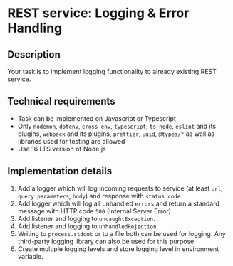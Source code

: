 # REST service: Logging & Error Handling

## Description

Your task is to implement logging functionality to already existing REST service.

## Technical requirements

- Task can be implemented on Javascript or Typescript
- Only `nodemon`, `dotenv`, `cross-env`, `typescript`, `ts-node`, `eslint` and its plugins, `webpack` and its plugins, `prettier`, `uuid`, `@types/*` as well as libraries used for testing are allowed
- Use 16 LTS version of Node.js

## Implementation details


1. Add a logger which will log incoming requests to service (at least `url`, `query parameters`, `body`) and response with `status code`.
2. Add logger which will log all unhandled `errors` and return a standard message with HTTP code `500` (Internal Server Error).
3. Add listener and logging to `uncaughtException`.
4. Add listener and logging to `unhandledRejection`.
5. Writing to `process.stdout` or to a file both can be used for logging. Any third-party logging library can also be used for this purpose.
6. Create multiple logging levels and store logging level in environment variable.
